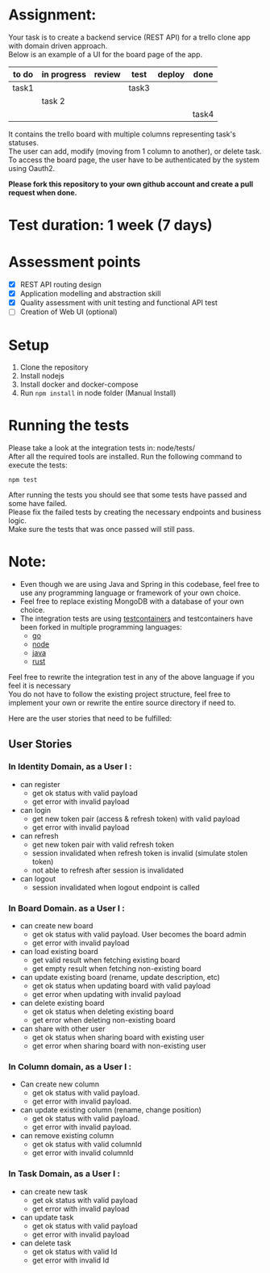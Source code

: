# Assignment:
Your task is to create a backend service (REST API) for a trello clone app with domain driven approach. <br/>
Below is an example of a UI for the board page of the app.<br/>

| to do | in progress | review | test  | deploy | done  |
|-------|-------------|--------|-------|--------|-------|
| task1 |             |        | task3 |        |       |
|       | task 2      |        |       |        |       |
|       |             |        |       |        | task4 |

It contains the trello board with multiple columns representing task's statuses.<br/>
The user can add, modify (moving from 1 column to another), or delete task.<br/>
To access the board page, the user have to be authenticated by the system using Oauth2. <br/>

<b>Please fork this repository to your own github account and create a pull request when done.</b>

# Test duration: 1 week (7 days)

# Assessment points
- [x] REST API routing design
- [x] Application modelling and abstraction skill
- [x] Quality assessment with unit testing and functional API test
- [ ] Creation of Web UI (optional)

# Setup

1. Clone the repository
2. Install nodejs
3. Install docker and docker-compose
4. Run `npm install` in node folder (Manual Install)
    
# Running the tests
Please take a look at the integration tests in: node/tests/<br/>
After all the required tools are installed. Run the following command to execute the tests:
```
npm test
```
After running the tests you should see that some tests have passed and some have failed.<br/>
Please fix the failed tests by creating the necessary endpoints and business logic.<br/>
Make sure the tests that was once passed will still pass.<br/>

# Note:
- Even though we are using Java and Spring in this codebase, feel free to use any programming language or framework of your own choice. <br/>
- Feel free to replace existing MongoDB with a database of your own choice. <br/>
- The integration tests are using [testcontainers](https://www.testcontainers.org/) and testcontainers have been forked in multiple programming languages:
  - [go](https://golang.testcontainers.org/)
  - [node](https://github.com/testcontainers/testcontainers-node)
  - [java]([testcontainers](https://www.testcontainers.org/))
  - [rust](https://github.com/testcontainers/testcontainers-rs)

Feel free to rewrite the integration test in any of the above language if you feel it is necessary <br/>
You do not have to follow the existing project structure, feel free to implement your own or rewrite the entire source directory if need to. <br/>

Here are the user stories that need to be fulfilled: <br/>

## User Stories

### In Identity Domain, as a User I :
- can register
  - get ok status with valid payload
  - get error with invalid payload
- can login
  - get new token pair (access & refresh token) with valid payload
  - get error with invalid payload
- can refresh
  - get new token pair with valid refresh token
  - session invalidated when refresh token is invalid (simulate stolen token)
  - not able to refresh after session is invalidated
- can logout
  - session invalidated when logout endpoint is called

### In Board Domain. as a User I :
- can create new board
  - get ok status with valid payload. User becomes the board admin
  - get error with invalid payload
- can load existing board
  - get valid result when fetching existing board
  - get empty result when fetching non-existing board
- can update existing board (rename, update description, etc)
  - get ok status when updating board with valid payload
  - get error when updating with invalid payload
- can delete existing board
  - get ok status when deleting existing board
  - get error when deleting non-existing board
- can share with other user
  - get ok status when sharing board with existing user
  - get error when sharing board with non-existing user

### In Column domain, as a User I :
- Can create new column
  - get ok status with valid payload.
  - get error with invalid payload.
- can update existing column (rename, change position)
  - get ok status with valid payload.
  - get error with invalid payload.
- can remove existing column
  - get ok status with valid columnId
  - get error with invalid columnId

### In Task Domain, as a User I :
- can create new task
  - get ok status with valid payload
  - get error with invalid payload
- can update task
  - get ok status with valid payload
  - get error with invalid payload
- can delete task
  - get ok status with valid Id
  - get error with invalid Id
